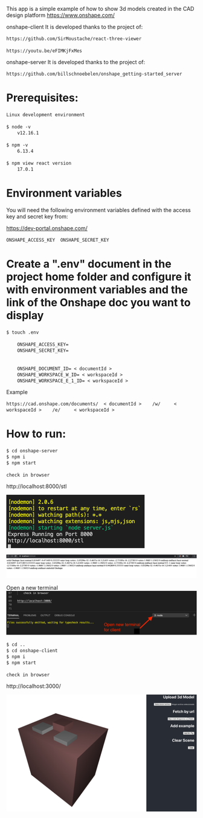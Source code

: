 This app is a simple example of how to show 3d models created in the CAD design platform https://www.onshape.com/


onshape-client
It is developed thanks to the project of: 
    
    https://github.com/SirMoustache/react-three-viewer

    https://youtu.be/eFIMKjFxMes
    
onshape-server
It is developed thanks to the project of: 
    
    https://github.com/billschnoebelen/onshape_getting-started_server

# Prerequisites:
    Linux development environment
    
    $ node -v
        v12.16.1

    $ npm -v
        6.13.4

    $ npm view react version
        17.0.1
        
# Environment variables
You will need the following environment variables defined with the access key and secret key from:

https://dev-portal.onshape.com/

    ONSHAPE_ACCESS_KEY  ONSHAPE_SECRET_KEY

# Create a ".env" document in the project home folder and configure it with environment variables and the link of the Onshape doc you want to display
    $ touch .env

        ONSHAPE_ACCESS_KEY=
        ONSHAPE_SECRET_KEY=


        ONSHAPE_DOCUMENT_ID= < documentId >
        ONSHAPE_WORKSPACE_W_ID= < workspaceId >
        ONSHAPE_WORKSPACE_E_1_ID= < workspaceId >
Example
    
    https://cad.onshape.com/documents/  < documentId >    /w/     < workspaceId >    /e/     < workspaceId >


# How to run:

    $ cd onshape-server
    $ npm i
    $ npm start

    check in browser

http://localhost:8000/stl

![Test Image 1](./img-readme/foto_12.png)

![Test Image 1](./img-readme/foto_11.png)

Open a new terminal
![Test Image 1](./img-readme/foto_15.png)


    $ cd ..
    $ cd onshape-client
    $ npm i
    $ npm start

    check in browser

http://localhost:3000/

![Test Image 1](./img-readme/foto_16.png)